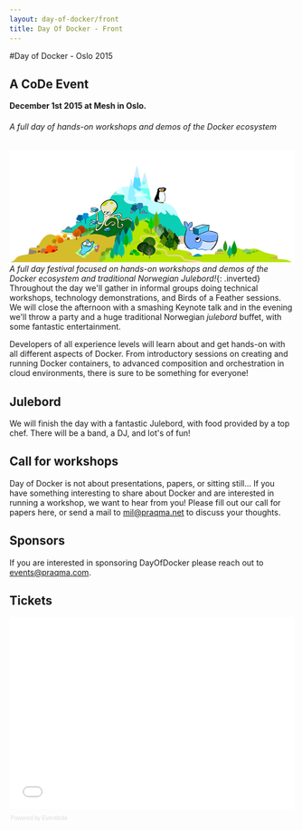 ```yaml
---
layout: day-of-docker/front
title: Day Of Docker - Front
---
```


#Day of Docker - Oslo 2015

## A CoDe Event

__December 1st 2015 at Mesh in Oslo.__

###### A full day of hands-on workshops and demos of the Docker ecosystem

![Day of Docker](/day-of-docker-osl15/images/island_1.png) _A full day festival focused on hands-on workshops and demos of the Docker ecosystem and traditional Norwegian Julebord!_{: .inverted} Throughout the day we'll gather in informal groups doing technical workshops, technology demonstrations, and Birds of a Feather sessions. We will close the afternoon with a smashing Keynote talk and in the evening we'll throw a party and a huge traditional Norwegian _julebord_ buffet, with some fantastic entertainment.

Developers of all experience levels will learn about and get hands-on with all different aspects of Docker. From introductory sessions on creating and running Docker containers, to advanced composition and orchestration in cloud environments, there is sure to be something for everyone!

## Julebord
We will finish the day with a fantastic Julebord, with food provided by a top chef. There will be a band, a DJ, and lot's of fun!

## Call for workshops
Day of Docker is not about presentations, papers, or sitting still...
If you have something interesting to share about Docker and are interested in running a workshop, we want to hear from you!  Please fill out our call for papers here, or send a mail to [mil@praqma.net](mailto:mil@praqma.net) to discuss your thoughts.

## Sponsors
If you are interested in sponsoring DayOfDocker please reach out to [events@praqma.com](events@praqma.com).

## Tickets
<div style="width:100%; text-align:left;" ><iframe  src="//eventbrite.com/tickets-external?eid=18551159016&ref=etckt" frameborder="0" height="339" width="100%" vspace="0" hspace="0" marginheight="5" marginwidth="5" scrolling="auto" allowtransparency="true"></iframe><div style="font-family:Helvetica, Arial; font-size:10px; padding:5px 0 5px; margin:2px; width:100%; text-align:left;" ><a class="powered-by-eb" style="color: #dddddd; text-decoration: none;" target="_blank" href="http://www.eventbrite.com/r/etckt">Powered by Eventbrite</a></div></div>
